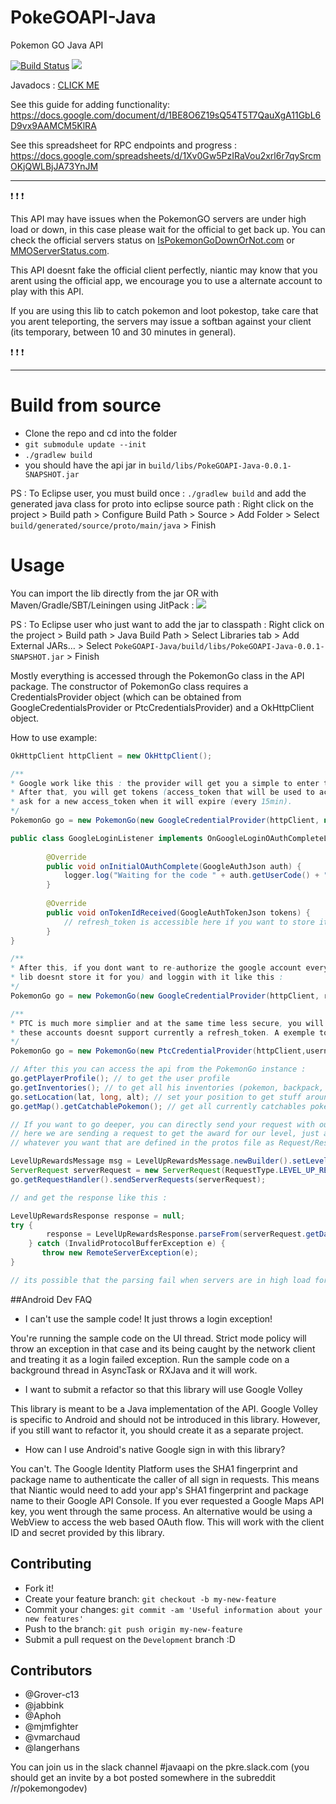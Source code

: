 
# PokeGOAPI-Java
Pokemon GO Java API

[![Build Status](https://travis-ci.org/Grover-c13/PokeGOAPI-Java.svg?branch=master)](https://travis-ci.org/Grover-c13/PokeGOAPI-Java)
[![](https://jitpack.io/v/Grover-c13/PokeGOAPI-Java.svg)](https://jitpack.io/#Grover-c13/PokeGOAPI-Java)

Javadocs : [CLICK ME](https://jitpack.io/com/github/Grover-c13/PokeGOAPI-Java/a2828da60d/javadoc/) 

See this guide for adding functionality:
   https://docs.google.com/document/d/1BE8O6Z19sQ54T5T7QauXgA11GbL6D9vx9AAMCM5KlRA

See this spreadsheet for RPC endpoints and progress :
   https://docs.google.com/spreadsheets/d/1Xv0Gw5PzIRaVou2xrl6r7qySrcmOKjQWLBjJA73YnJM

___
:exclamation: :exclamation: :exclamation:

This API may have issues when the PokemonGO servers are under high load or down, in this case please wait for the official to get back up. You can check the official servers status on [IsPokemonGoDownOrNot.com](http://ispokemongodownornot.com) or [MMOServerStatus.com](http://www.mmoserverstatus.com/pokemon_go).

This API doesnt fake the official client perfectly, niantic may know that you arent using the official app, we encourage you to use a alternate account to play with this API.

If you are using this lib to catch pokemon and loot pokestop, take care that you arent teleporting, the servers may issue a softban against your client (its temporary, between 10 and 30 minutes in general).

:exclamation: :exclamation: :exclamation:
___

# Build from source
  - Clone the repo and cd into the folder
  - `` git submodule update --init ``
  - `` ./gradlew build ``
  - you should have the api jar in ``build/libs/PokeGOAPI-Java-0.0.1-SNAPSHOT.jar``

  PS : To Eclipse user, you must build once : `` ./gradlew build `` and add the generated java class for proto into eclipse source path : Right click on the project > Build path > Configure Build Path > Source > Add Folder > Select `build/generated/source/proto/main/java` > Finish

# Usage
You can import the lib directly from the jar OR with Maven/Gradle/SBT/Leiningen using JitPack : [![](https://jitpack.io/v/Grover-c13/PokeGOAPI-Java.svg)](https://jitpack.io/#Grover-c13/PokeGOAPI-Java)

  PS : To Eclipse user who just want to add the jar to classpath : Right click on the project > Build path > Java Build Path > Select Libraries tab > Add External JARs… > Select `PokeGOAPI-Java/build/libs/PokeGOAPI-Java-0.0.1-SNAPSHOT.jar` > Finish

Mostly everything is accessed through the PokemonGo class in the API package.
The constructor of PokemonGo class requires a CredentialsProvider object (which can be obtained from GoogleCredentialsProvider or PtcCredentialsProvider) and a OkHttpClient object.

How to use example:
```java
OkHttpClient httpClient = new OkHttpClient();

/** 
* Google work like this : the provider will get you a simple to enter to a url with the google account that you want to logged with.
* After that, you will get tokens (access_token that will be used to access niantic servers and a refresh_token that will be used to 
* ask for a new access_token when it will expire (every 15min).
*/
PokemonGo go = new PokemonGo(new GoogleCredentialProvider(httpClient, new GoogleLoginListener()), httpClient);

public class GoogleLoginListener implements OnGoogleLoginOAuthCompleteListener {
 
        @Override
        public void onInitialOAuthComplete(GoogleAuthJson auth) {
            logger.log("Waiting for the code " + auth.getUserCode() + " to be put in " + auth.getVerificationUrl());
        }
 
        @Override
        public void onTokenIdReceived(GoogleAuthTokenJson tokens) {
            // refresh_token is accessible here if you want to store it.
        }
}

/**
* After this, if you dont want to re-authorize the google account everytime, you will need to store the refresh token somewhere (our 
* lib doesnt store it for you) and loggin with it like this :
*/
PokemonGo go = new PokemonGo(new GoogleCredentialProvider(httpClient, refreshToken), httpClient);

/**
* PTC is much more simplier and at the same time less secure, you will need the username and password to relog the user since 
* these accounts doesnt support currently a refresh_token. A exemple to login :
*/
PokemonGo go = new PokemonGo(new PtcCredentialProvider(httpClient,username,password),httpClient);

// After this you can access the api from the PokemonGo instance :
go.getPlayerProfile(); // to get the user profile
go.getInventories(); // to get all his inventories (pokemon, backpack, egg, incubator)
go.setLocation(lat, long, alt); // set your position to get stuff around (altitude is not needed, you can use 1 for exemple)
go.getMap().getCatchablePokemon(); // get all currently catchables pokemons around you

// If you want to go deeper, you can directly send your request with our RequestHandler
// here we are sending a request to get the award for our level, just an exemple, you can send 
// whatever you want that are defined in the protos file as Request/Response)

LevelUpRewardsMessage msg = LevelUpRewardsMessage.newBuilder().setLevel(yourLVL).build(); 
ServerRequest serverRequest = new ServerRequest(RequestType.LEVEL_UP_REWARDS, msg);
go.getRequestHandler().sendServerRequests(serverRequest);

// and get the response like this :

LevelUpRewardsResponse response = null;
try {
		response = LevelUpRewardsResponse.parseFrom(serverRequest.getData());
	} catch (InvalidProtocolBufferException e) {
	   throw new RemoteServerException(e);
}

// its possible that the parsing fail when servers are in high load for example.
```

##Android Dev FAQ

  - I can't use the sample code! It just throws a login exception!

You're running the sample code on the UI thread. Strict mode policy will throw an exception in that case and its being caught by the network client and treating it as a login failed exception. Run the sample code on a background thread in AsyncTask or RXJava and it will work.

  - I want to submit a refactor so that this library will use Google Volley

This library is meant to be a Java implementation of the API. Google Volley is specific to Android and should not be introduced in this library. However, if you still want to refactor it, you should create it as a separate project.

   - How can I use Android's native Google sign in with this library?

You can't. The Google Identity Platform uses the SHA1 fingerprint and package name to authenticate the caller of all sign in requests. This means that Niantic would need to add your app's SHA1 fingerprint and package name to their Google API Console. If you ever requested a Google Maps API key, you went through the same process. An alternative would be using a WebView to access the web based OAuth flow. This will work with the client ID and secret provided by this library.


## Contributing
  - Fork it!
  - Create your feature branch: `git checkout -b my-new-feature`
  - Commit your changes: `git commit -am 'Useful information about your new features'`
  - Push to the branch: `git push origin my-new-feature`
  - Submit a pull request on the `Development` branch :D

## Contributors
  - @Grover-c13
  - @jabbink
  - @Aphoh
  - @mjmfighter
  - @vmarchaud
  - @langerhans

You can join us in the slack channel #javaapi on the pkre.slack.com (you should get an invite by a bot posted somewhere in the subreddit /r/pokemongodev)
